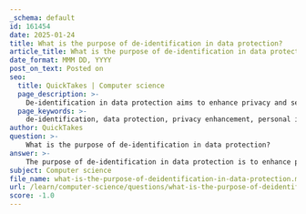 ```yaml
---
_schema: default
id: 161454
date: 2025-01-24
title: What is the purpose of de-identification in data protection?
article_title: What is the purpose of de-identification in data protection?
date_format: MMM DD, YYYY
post_on_text: Posted on
seo:
  title: QuickTakes | Computer science
  page_description: >-
    De-identification in data protection aims to enhance privacy and security by removing or altering personal identifiers in datasets, reducing the risk of exposing individual identities, and complying with legal standards.
  page_keywords: >-
    de-identification, data protection, privacy enhancement, personal identifiers, anonymization, pseudonymization, healthcare data, financial data, research data, GDPR compliance, data analysis, security measures, identity exposure, sensitive information, legal standards
author: QuickTakes
question: >-
    What is the purpose of de-identification in data protection?
answer: >-
    The purpose of de-identification in data protection is to enhance privacy and security by removing or altering personal identifiers from datasets, thereby reducing the risk of exposing individual identities. This process is particularly important in contexts where sensitive information is handled, such as healthcare, finance, and research.\n\nDe-identification can be achieved through various methods, including:\n\n1. **Anonymization**: This involves completely removing identifiable information from the data, making it impossible to trace back to an individual. For example, names, addresses, and other personal identifiers are eliminated.\n\n2. **Pseudonymization**: In this method, identifiable information is replaced with unique identifiers (UIDs) or pseudonyms. While the data can still be linked to an individual through these identifiers, the direct identifiers are not present, which adds a layer of security. This approach allows for data analysis while minimizing the risk of identity exposure.\n\n3. **Compliance with Regulations**: De-identification helps organizations comply with data protection regulations, such as the General Data Protection Regulation (GDPR). By ensuring that personal data is de-identified, organizations can manage and protect user data more effectively, thus adhering to legal requirements.\n\n4. **Facilitating Data Analysis**: De-identified data can still be used for meaningful analysis and research without compromising individual privacy. This is particularly valuable in fields like healthcare, where patient data is sensitive but can provide insights for improving care and outcomes.\n\n5. **Enhancing Security Measures**: By using de-identified data, organizations can implement robust security measures, such as encryption and access controls, to protect the data from unauthorized access. This further safeguards user information and reduces the risk of identity theft.\n\nIn summary, de-identification serves to protect individual privacy, comply with legal standards, facilitate data analysis, and enhance overall data security. It is a critical component of modern data protection strategies.
subject: Computer science
file_name: what-is-the-purpose-of-deidentification-in-data-protection.md
url: /learn/computer-science/questions/what-is-the-purpose-of-deidentification-in-data-protection
score: -1.0
---
```


&nbsp;